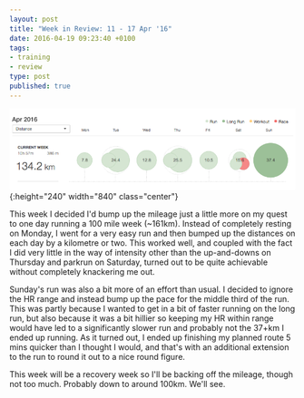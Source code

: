 ```yaml
---
layout: post
title: "Week in Review: 11 - 17 Apr '16"
date: 2016-04-19 09:23:40 +0100
tags:
- training
- review
type: post
published: true
---
```


![Week in Review: 11 - 17 Apr '16](/assets/week-in-review-11-17Apr16.png){:height="240" width="840" class="center"}

This week I decided I'd bump up the mileage just a little more on my quest to one day running a 100 mile week (~161km).  Instead of completely resting on Monday, I went for a very easy run and then bumped up the distances on each day by a kilometre or two.  This worked well, and coupled with the fact I did very little in the way of intensity other than the up-and-downs on Thursday and parkrun on Saturday, turned out to be quite achievable without completely knackering me out.

Sunday's run was also a bit more of an effort than usual. I decided to ignore the HR range and instead bump up the pace for the middle third of the run. This was partly because I wanted to get in a bit of faster running on the long run, but also because it was a bit hillier so keeping my HR within range would have led to a significantly slower run and probably not the 37+km I ended up running. As it turned out, I ended up finishing my planned route 5 mins quicker than I thought I would, and that's with an additional extension to the run to round it out to a nice round figure.

This week will be a recovery week so I'll be backing off the mileage, though not too much. Probably down to around 100km. We'll see.
